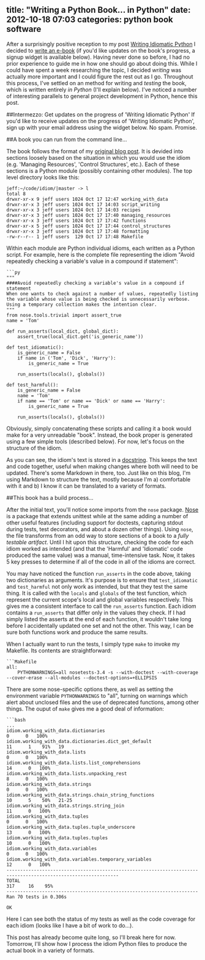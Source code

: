 title: "Writing a Python Book... in Python"
date: 2012-10-18 07:03
categories: python book software
---

After a surprisingly positive reception to my post [Writing Idiomatic
Python](www.jeffknupp.com/blog/2012/10/04/writing-idiomatic-python/) I decided
to [write an e-book](http://www.jeffknupp.com/blog/2012/10/11/idiomatic-python-ebook-coming/) (if you'd like updates on the book's
progress, a signup widget is available below). Having never done so before,
I had no prior experience to guide me in how one should go about doing this.
While I could have spent a week researching the topic, I decided *writing* was
actually more important and I could figure the rest out as I go. Throughout this
process, I've settled on an method for writing and *testing* the
book, which is written entirely *in Python* (I'll explain below). I've noticed a
number of interesting parallels to general project development in Python, hence
this post.

<!--more-->

##Intermezzo: Get updates on the progress of 'Writing Idiomatic Python'
If you'd like to receive updates on the progress of 'Writing Idiomatic Python',
sign up with your email address using the widget below. No spam. Promise.

<div rel="FUG7A5IM" class="lrdiscoverwidget" data-logo="on" data-background="off" data-share-url="jeffknupp.com/blog/2012/10/18/writing-a-python-book-in-python/" data-css=""></div><script type="text/javascript" src="http://launchrock-ignition.s3.amazonaws.com/ignition.1.1.js"></script>

##A book you can run from the command line...

The book follows the format of my [original blog post](www.jeffknupp.com/blog/2012/10/04/writing-idiomatic-python/).
It is devided into sections loosely based on the situation in which you would
use the idiom (e.g. 'Managing Resources', 'Control Structures', etc.). Each of
these sections is a Python module (possibly containing other modules). The top
level directory looks like this:

    jeff:~/code/idiom/|master -> l
    total 8
    drwxr-xr-x 9 jeff users 1024 Oct 17 12:47 working_with_data
    drwxr-xr-x 3 jeff users 1024 Oct 17 14:03 script_writing
    drwxr-xr-x 3 jeff users 1024 Oct 17 14:03 recipes
    drwxr-xr-x 3 jeff users 1024 Oct 17 17:40 managing_resources
    drwxr-xr-x 3 jeff users 1024 Oct 17 17:42 functions
    drwxr-xr-x 5 jeff users 1024 Oct 17 17:44 control_structures
    drwxr-xr-x 3 jeff users 1024 Oct 17 17:48 formatting
    -rw-r--r-- 1 jeff users  129 Oct 17 17:48 Makefile

Within each module are Python individual idioms, each written as a Python
script. For example, here is the complete file representing the idiom "Avoid 
repeatedly checking a variable's value in a compound if statement":

    ```py
    """
    ####Avoid repeatedly checking a variable's value in a compound if statement
    When one wants to check against a number of values, repeatedly listing the variable whose value is being checked is unnecessarily verbose. Using a temporary collection makes the intention clear.
    """
    from nose.tools.trivial import assert_true
    name = 'Tom'

    def run_asserts(local_dict, global_dict):
        assert_true(local_dict.get('is_generic_name'))

    def test_idiomatic():
        is_generic_name = False
        if name in ('Tom', 'Dick', 'Harry'):
            is_generic_name = True

        run_asserts(locals(), globals())

    def test_harmful():
        is_generic_name = False
        name = 'Tom'
        if name == 'Tom' or name == 'Dick' or name == 'Harry':
            is_generic_name = True

        run_asserts(locals(), globals())

Obviously, simply concatenating these scripts and calling it a book would make 
for a very unreadable "book". Instead, the book proper is generated using a 
few simple tools (described below). For now, let's focus on the structure of the idiom.

As you can see, the idiom's text is stored in a [docstring](http://docs.python.org/dev/tutorial/controlflow.html#documentation-strings).
This keeps the text and code together, useful when making changes where both
will need to be updated. There's some Markdown in there, too. Just like on this
blog, I'm using Markdown to structure the text, mostly because I'm a)
comfortable with it and b) I know it can be translated to a variety of formats.

##This book has a build process...

After the initial text, you'll notice some imports from the ```nose``` package.
[Nose](http://pypi.python.org/pypi/nose/1.2.1) is a package that extends
unittest while at the same adding a number of other useful features (including
support for doctests, capturing stdout during tests, test decorators, and about
a dozen other things). Using ```nose```, the file transforms from an odd way to
store sections of a book to a *fully testable artifact*. Until I hit upon this
structure, checking the code for each idiom worked as intended (and that the
'Harmful' and 'Idiomatic' code produced the same value) was a manual,
time-intensive task. Now, it takes 5 key presses to determine if all of the code
in all of the idioms are correct.

You may have noticed the function ```run_asserts``` in the code above, taking
two dictionaries as arguments. It's purpose is to ensure that
```test_idiomatic``` and ```test_harmful``` not only work as intended, but that
they test the same thing. It is called with the ```locals``` and ```globals```
of the test function, which represent the current scope's local and global
variables respectively. This gives me a consistent interface to call the
```run_asserts``` function. Each idiom contains a ```run_asserts``` that differ
only in the values they check. If I had simply listed the asserts at the end of each
function, it wouldn't take long before I accidentally updated one set and not
the other. This way, I can be sure both functions work and produce the same
results.

When I actually want to run the tests, I simply type ```make``` to invoke my
Makefile. Its contents are straightforward:

    ```Makefile
    all:
        PYTHONWARNINGS=all nosetests-3.4 -s --with-doctest --with-coverage --cover-erase --all-modules --doctest-options=+ELLIPSIS

There are some nose-specific options there, as well as setting the environment
variable ```PYTHONWARNINGS``` to "all", turning on warnings which alert
about unclosed files and the use of deprecated functions, among other things.
The ouput of ```make``` gives me a good deal of information:

    ```bash
    ...
    idiom.working_with_data.dictionaries                                                  0      0   100%   
    idiom.working_with_data.dictionaries.dict_get_default                                11      1    91%   19
    idiom.working_with_data.lists                                                         0      0   100%   
    idiom.working_with_data.lists.list_comprehensions                                    14      0   100%   
    idiom.working_with_data.lists.unpacking_rest                                          8      0   100%   
    idiom.working_with_data.strings                                                       0      0   100%   
    idiom.working_with_data.strings.chain_string_functions                               10      5    50%   21-25
    idiom.working_with_data.strings.string_join                                          11      0   100%   
    idiom.working_with_data.tuples                                                        0      0   100%   
    idiom.working_with_data.tuples.tuple_underscore                                      13      0   100%   
    idiom.working_with_data.tuples.tuples                                                10      0   100%   
    idiom.working_with_data.variables                                                     0      0   100%   
    idiom.working_with_data.variables.temporary_variables                                12      0   100%   
    ---------------------------------------------------------------------------------------------------------------
    TOTAL                                                                               317     16    95%   
    ----------------------------------------------------------------------
    Ran 70 tests in 0.306s

    OK

Here I can see both the status of my tests as well as the code coverage for each
idiom (looks like I have a bit of work to do...). 

This post has already become quite long, so I'll break here for now. Tomorrow,
I'll show how I process the idiom Python files to produce the actual book in 
a variety of formats.
